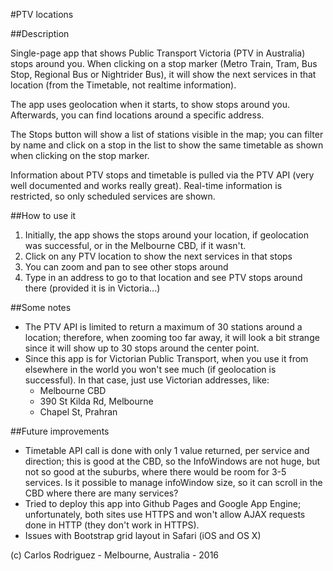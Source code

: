 #PTV locations

##Description

Single-page app that shows Public Transport Victoria (PTV in Australia) stops around you. When clicking on a stop marker (Metro Train, Tram, Bus Stop, Regional Bus or Nightrider Bus), it will show the next services in that location (from the Timetable, not realtime information).

The app uses geolocation when it starts, to show stops around you. Afterwards, you can find locations around a specific address.

The Stops button will show a list of stations visible in the map; you can filter by name and click on a stop in the list to show the same timetable as shown when clicking on the stop marker.

Information about PTV stops and timetable is pulled via the PTV API (very well documented and works really great). Real-time information is restricted, so only scheduled services are shown.

##How to use it

1. Initially, the app shows the stops around your location, if geolocation was successful, or in the Melbourne CBD, if it wasn't.
2. Click on any PTV location to show the next services in that stops
3. You can zoom and pan to see other stops around
4. Type in an address to go to that location and see PTV stops around there (provided it is in Victoria...)

##Some notes

* The PTV API is limited to return a maximum of 30 stations around a location;
  therefore, when zooming too far away, it will look a bit strange since it will show up to 30 stops around the center point.
* Since this app is for Victorian Public Transport, when you use it from elsewhere in the world you won't see much (if geolocation is successful). In that case, just use Victorian addresses, like:
    - Melbourne CBD
    - 390 St Kilda Rd, Melbourne
    - Chapel St, Prahran

##Future improvements

* Timetable API call is done with only 1 value returned, per service and direction; this is good at the CBD, so the InfoWindows are not huge, but not so good at the suburbs, where there would be room for 3-5 services. Is it possible to manage infoWindow size, so it can scroll in the CBD where there are many services?
* Tried to deploy this app into Github Pages and Google App Engine; unfortunately, both sites use HTTPS and won't allow AJAX requests done in HTTP (they don't work in HTTPS).
* Issues with Bootstrap grid layout in Safari (iOS and OS X)

(c) Carlos Rodriguez - Melbourne, Australia - 2016
